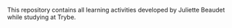 This repository contains all learning activities developed by Juliette Beaudet while studying at Trybe.
